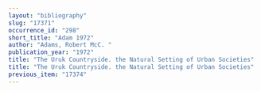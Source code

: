 ```yaml
---
layout: "bibliography"
slug: "17371"
occurrence_id: "298"
short_title: "Adam 1972"
author: "Adams, Robert McC. "
publication_year: "1972"
title: "The Uruk Countryside. the Natural Setting of Urban Societies"
title: "The Uruk Countryside. the Natural Setting of Urban Societies"
previous_item: "17374"
---
```

